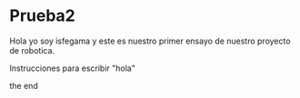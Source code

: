 # Prueba2
Hola yo soy isfegama y este es nuestro primer ensayo de nuestro proyecto de robotica.

Instrucciones para escribir
"hola"

the end


